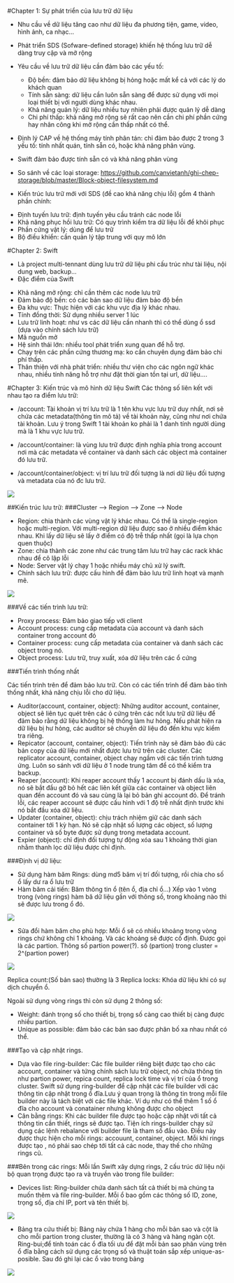 #Chapter 1: Sự phát triển của lưu trữ dữ liệu

- Nhu cầu về dữ liệu tăng cao như dữ liệu đa phương tiện, game, video, hình ảnh, ca nhạc...
- Phát triển SDS (Sofware-defined storage)  khiến hệ thống lưu trữ dễ dàng truy cập và mở rộng
- Yêu cầu về lưu trữ dữ liệu cần đảm bảo các yếu tố: 
  + Độ bền: đảm bảo dữ liệu không bị hỏng hoặc mất kể cả với các lý do khách quan
  + Tính sẵn sàng: dữ liệu cần luôn sẵn sàng để được sử dụng với mọi loại thiết bị với người dùng khác nhau.
  + Khả năng quản lý: dữ liệu nhiều tuy nhiên phải được quản lý dễ dàng
  + Chi phí thấp: khả năng mở rộng sẽ rất cao nên cần chi phí phần cứng hay nhân công khi mở rộng cần thấp nhất có thể.
  
 - Định lý CAP về hệ thống máy tính phân tán: chỉ đảm bảo được 2 trong 3 yếu tố: tính nhất quán, tính sẵn có, hoặc khả năng phân vùng.
 - Swift đảm bảo được tính sẵn có và khả năng phân vùng
 - So sánh về các loại storage:
https://github.com/canvietanh/ghi-chep-storage/blob/master/Block-object-filesystem.md
- Kiến trúc lưu trữ mới với SDS (đề cao khả năng chịu lỗi) gồm 4 thành phần chính:
 + Định tuyến lưu trữ: định tuyến yêu cầu tránh các node lỗi
 + Khả năng phục hồi lưu trữ: Có quy trình kiểm tra dữ liệu lỗi để khôi phục
 + Phần cứng vật lý: dùng để lưu trữ
 + Bộ điều khiển: cần quản lý tập trung với quy mô lớn
 
#Chapter 2: Swift
- Là project multi-tennant dùng lưu trữ dữ liệu phi cấu trúc như tài liệu, nội dung web, backup...
- Đặc điểm của Swift
 + Khả năng mở rộng: chỉ cần thêm các node lưu trữ
 + Đảm bảo độ bền: có các bản sao dữ liệu đảm bảo độ bền
 + Đa khu vực: Thực hiện với các khu vực địa lý khác nhau.
 + Tính đồng thời: Sử dụng nhiều server 1 lúc
 + Lưu trữ linh hoạt: như vs các dữ liệu cần nhanh thì có thể dùng ổ ssd (dựa vào chính sách lưu trữ)
 + Mã nguồn mở
 + Hệ sinh thái lớn: nhiều tool phát triển xung quan để hỗ trợ.
 + Chạy trên các phần cứng thương mạ: ko cần chuyên dụng đảm bảo chi phí thấp.
 + Thân thiện với nhà phát triển: nhiều thư viện cho các ngôn ngữ khác nhau, nhiều tính năng hỗ trợ như đặt thời gian tồn tại url, dữ liệu....
 
#Chapter 3: Kiến trúc và mô hình dữ liệu Swift
Các thông số liên kết với nhau tạo ra điểm lưu trữ:

- /account: Tài khoản vị trí lưu trữ là 1 tên khu vực lưu trữ duy nhất, nơi sẽ chứa các metadata(thông tin mô tả) về tài khoản này, cũng như nơi chứa tài khoản. Lưu ý trong Swift 1 tài khoản ko phải là 1 danh tính người dùng mà là 1 khu vực lưu trữ.

- /account/container: là vùng lưu trữ được định nghĩa phía trong account nơi mà các metadata về container và danh sách các object mà container đó lưu trữ.

- /account/container/object: vị trí lưu trữ đối tượng là nơi dữ liệu đối tượng và metadata của nó đc lưu trữ.

<img src="http://i.imgur.com/y3Tyy9j.png">

##Kiến trúc lưu trữ:
###Cluster --> Region --> Zone --> Node

- Region: chia thành các vùng vật lý khác nhau. Có thể là single-region hoặc multi-region. Với multi-region dữ liệu được sao ở nhiều điểm khác nhau. Khi lấy dữ liệu sẽ lấy ở điểm có độ trễ thấp nhất (gọi là lựa chọn quen thuộc)
- Zone: chia thành các zone như các trung tâm lưu trữ hay các rack khác nhau để cô lập lỗi
- Node: Server vật lý chạy 1 hoặc nhiều máy chủ xử lý swift.
- Chính sách lưu trữ: được cấu hình để đảm bảo lưu trữ linh hoạt và mạnh mẽ.

<img src="http://i.imgur.com/8A9XBf6.png">

###Về các tiến trình lưu trữ:

- Proxy process: Đảm bảo giao tiếp với client
- Account process: cung cấp metadata của account và danh sách container trong account đó
- Container process: cung cấp metadata của container và danh sách các object trong nó.
- Object process: Lưu trữ, truy xuất, xóa dữ liệu trên các ổ cứng

###Tiến trình thống nhất

Các tiến trình trên để đảm bảo lưu trữ. Còn có các tiến trình để đảm bảo tính thống nhất, khả năng chịu lỗi cho dữ liệu.

- Auditor(account, container, object):  Những auditor account, container, object sẽ liên tục quét trên các ỏ cứng trên các nốt lưu trữ dữ liệu để đảm bảo rằng dữ liệu không bị hệ thống làm hư hỏng. Nếu phát hiện ra dữ liệu bị hư hỏng, các auditor sẽ chuyển dữ liệu đó đến khu vực kiểm tra riêng.
- Repicator (account, container, object): Tiến trình này sẽ đảm bảo đủ các bản copy của dữ liệu mới nhất được lưu trữ trên các cluster. Các replicator account, container, object chạy ngầm với các tiến trình tương ứng. Luôn so sánh với dữ liệu ở 1 node trung tâm để có thể kiểm tra backup.
- Reaper (account): Khi reaper account thấy 1 account bị đánh dấu là xóa, nó sẽ bắt đầu gỡ bỏ hết các liên kết giữa các container và object liên quan đến account đó và sau cùng là lại bỏ bản ghi account đó. Để tránh lỗi, các reaper account sẽ được cấu hình với 1 độ trễ nhất định trước khi nó bắt đầu xóa dữ liệu. 
- Updater (container, object): chịu trách nhiệm giữ các danh sách container tới 1 kỳ hạn. Nó sẽ cập nhật số lượng các object, số lượng container và số byte được sử dụng trong metadata account.
- Expier (object): chỉ định đối tượng tự động xóa sau 1 khoảng thời gian nhằm thanh lọc dữ liệu được chỉ định.

###Định vị dữ liệu:

- Sử dụng hàm băm Rings: dùng md5 băm vị trí đối tượng, rồi chia cho số ổ lấy dư ra ổ lưu trữ
- Hàm băm cải tiến: Băm thông tin ổ (tên ổ, địa chỉ ổ...) Xếp vào 1 vòng trong (vòng rings) hàm bă dữ liệu gần với thông số, trong khoảng nào thì sẽ được lưu trong ổ đó.

<img src="http://i.imgur.com/dUZln7t.png">

- Sửa đổi hàm băm cho phù hợp: Mỗi ổ sẽ có  nhiều khoảng trong vòng rings chứ không chi 1 khoảng. Và các khoảng sẽ được cố định. Được gọi là các partion.
Thông số partion power(?).
 số (partion) trong cluster = 2^(partion power)

<img src="http://i.imgur.com/lgkmL2H.png"> 

Replica count:(Số bản sao) thường là 3
Replica locks: Khóa dữ liệu khi có sự dịch chuyển ổ.

Ngoài sử dụng vòng rings thì còn sử dụng 2 thông số:

- Weight: đánh trọng số cho thiết bị, trọng số càng cao thiết bị càng được nhiều partion.
- Unique as possible: đảm bảo các bản sao được phân bố xa nhau nhất có thể.

###Tạo và cập nhật rings.
- Dựa vào file ring-builder: Các file builder riêng biệt được tạo cho các account, container và tứng chính sách lưu trữ object, nó chứa thông tin như partion power, repica count, replica lock time và vị trí của ổ trong cluster. Swift sử dụng ring-builder để cập nhật các file builder với các thông tin cập nhật  trong ổ đĩa.Lưu ý quan trọng là thông tin trong mỗi file builder này là tách biệt với các file khác. Ví dụ như có thể thêm 1 số ổ đĩa cho account và conatainer nhưng không được cho object
- Cân bằng rings: Khi các builder file được tạo hoặc cập nhật với tất cả thông tin cần thiết, rings sẽ được tạo. Tiện ích rings-builder chạy sử dụng các lệnh rebalance với builder file là tham số đầu vào. Điều này được thực hiện cho mỗi rings: accouunt, container, object. Mỗi khi rings được tạo , nó phải sao chép tới tất cả các node, thay thế cho những  rings cũ.

###Bên trong các rings:
Mỗi lần Swift xây dựng rings, 2 cấu trúc dữ liệu nội bộ quan trọng được tạo ra và truyền vào trong file builder:

- Devices list: Ring-builder chứa danh sách tất cả thiết bị mà chúng ta muốn thêm và file ring-builder. Mỗi ổ bao gồm các thông số ID, zone, trọng số, địa chỉ IP, port và tên thiết bị.

<img src="http://i.imgur.com/9nNh5Pi.png">

- Bảng tra cứu thiết bị: Bảng này chứa 1 hàng cho mỗi bản sao và cột là cho mỗi partion trong cluster, thường là có 3 hàng và hàng ngàn cột. Ring-bui;để tính toán các ổ đĩa tối ưu để đặt mỗi bản sao phân vùng trên ổ đĩa bằng cách sử dụng các trọng số và thuật toán sắp xếp unique-as-posible. Sau đó ghi lại các ổ vào trong bảng

<img src="http://i.imgur.com/TWTHthh.png">